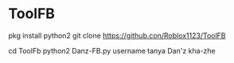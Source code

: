 # ToolFB
pkg install python2
git clone https://github.con/Roblox1123/ToolFB

cd ToolFb
python2 Danz-FB.py
username tanya Dan'z kha-zhe
